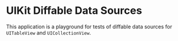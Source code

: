 # UIKit Diffable Data Sources

This application is a playground for tests of diffable data sources for `UITableView` and `UICollectionView`.